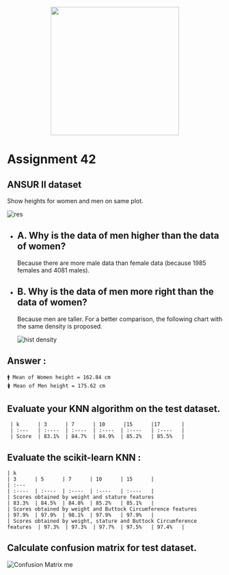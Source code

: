 
  <p align="center"><a href="https://www.w3schools.com/python/python_ml_knn.asp" target="_blank"><img src="https://raw.githubusercontent.com/Mohammadnematizade/Machine-Learning/main/Assignment%2042/output/avatar-1727507864.jpg" width="300"></a></p>

# Assignment 42
## ANSUR II dataset
 Show heights for women and men on same plot.

![res](https://raw.githubusercontent.com/Mohammadnematizade/Machine-Learning/main/Assignment%2042/output/women%20%26%20men%20.png)
- ## A. Why is the data of men higher than the data of women?

  Because there are more male data than female data (because 1985 females and 4081 males).

- ## B. Why is the data of men more right than the data of women?
  Because men are taller.
  For a better comparison, the following chart with the same density is proposed.

  ![hist density](https://raw.githubusercontent.com/Mohammadnematizade/Machine-Learning/main/Assignment%2042/output/women%20and%20men%20height.png)
## Answer :
    🚹 Mean of Women height = 162.84 cm
    🚺 Mean of Men height = 175.62 cm

## Evaluate your KNN algorithm on the test dataset.
     | k      | 3      | 7      | 10      |15      |17       |
     | :---   | :----  | :----  | :----  | :----   | :----   |
     | Score  | 83.1%  | 84.7%  | 84.9%  | 85.2%   | 85.5%   |

## Evaluate the scikit-learn KNN :
    | k                                                                      | 3      | 5      | 7      | 10      | 15      |
    | :---                                                                   | :----  | :----  | :----  | :----   | :----   |
    | Scores obtained by weight and stature features                         | 83.3%  | 84.5%  | 84.8%  | 85.2%   | 85.1%   |
    | Scores obtained by weight and Buttock Circumference features           | 97.9%  | 97.9%  | 98.1%  | 97.9%   | 97.9%   |
    | Scores obtained by weight, stature and Buttock Circumference features  | 97.3%  | 97.3%  | 97.7%  | 97.5%   | 97.4%   |
## Calculate confusion matrix for test dataset.

![Confusion Matrix me](https://raw.githubusercontent.com/Mohammadnematizade/Machine-Learning/main/Assignment%2042/output/Confusion%20Matrix%20in%20test%20data.png)
